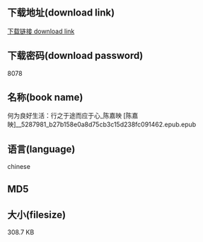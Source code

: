 ## 下载地址(download link)
[下载链接 download link](https://voluble-croquembouche-d321dc.netlify.app/?s=%E4%BD%95%E4%B8%BA%E8%89%AF%E5%A5%BD%E7%94%9F%E6%B4%BB%EF%BC%9A%E8%A1%8C%E4%B9%8B%E4%BA%8E%E9%80%94%E8%80%8C%E5%BA%94%E4%BA%8E%E5%BF%83_%E9%99%88%E5%98%89%E6%98%A0+%5B%E9%99%88%E5%98%89%E6%98%A0%5D__5287981_b27b158e0a8d75cb3c15d238fc091462.epub)

## 下载密码(download password)
8078

## 名称(book name)
何为良好生活：行之于途而应于心_陈嘉映 [陈嘉映]__5287981_b27b158e0a8d75cb3c15d238fc091462.epub.epub

## 语言(language)
chinese

## MD5


## 大小(filesize)
308.7 KB
